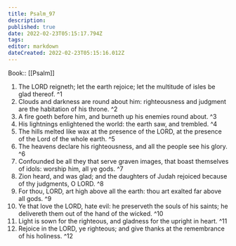 ```yaml
---
title: Psalm_97
description: 
published: true
date: 2022-02-23T05:15:17.794Z
tags: 
editor: markdown
dateCreated: 2022-02-23T05:15:16.012Z
---
```


 Book:: [[Psalm]]
 1. The LORD reigneth; let the earth rejoice; let the multitude of isles be glad thereof. ^1
 2. Clouds and darkness are round about him: righteousness and judgment are the habitation of his throne. ^2
 3. A fire goeth before him, and burneth up his enemies round about. ^3
 4. His lightnings enlightened the world: the earth saw, and trembled. ^4
 5. The hills melted like wax at the presence of the LORD, at the presence of the Lord of the whole earth. ^5
 6. The heavens declare his righteousness, and all the people see his glory. ^6
 7. Confounded be all they that serve graven images, that boast themselves of idols: worship him, all ye gods. ^7
 8. Zion heard, and was glad; and the daughters of Judah rejoiced because of thy judgments, O LORD. ^8
 9. For thou, LORD, art high above all the earth: thou art exalted far above all gods. ^9
 10. Ye that love the LORD, hate evil: he preserveth the souls of his saints; he delivereth them out of the hand of the wicked. ^10
 11. Light is sown for the righteous, and gladness for the upright in heart. ^11
 12. Rejoice in the LORD, ye righteous; and give thanks at the remembrance of his holiness. ^12
